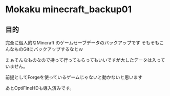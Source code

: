 # Mokaku  minecraft_backup01

## 目的
完全に個人的なMincraft のゲームセーブデータのバックアップです
そもそもこんなものGitにバックアップするなとｗ

まぁそんなものなので持って行ってもらってもいいですが大したデータは入っていません。

前提としてForgeを使っているゲームじゃないと動かないと思います

あとOptiFineHDも導入済みです。



